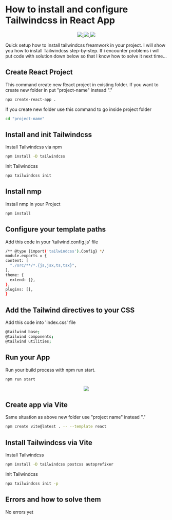 # How to install and configure Tailwindcss in React App

<p align="center">
  <a href="https://skillicons.dev">
    <img src="https://skillicons.dev/icons?i=react" />
    <img src="https://skillicons.dev/icons?i=vite" />
    <img src="https://skillicons.dev/icons?i=tailwindcss" />
  </a>
</p>
Quick setup how to install tailwindcss freamwork in your project. I will show you how to install Tailwindcss step-by-step. If i encounter problems i will put code with solution down below so that I know how to solve it next time...



## Create React Project
This command create new React project in existing folder. If you want to create new folder in put "project-name" instead "."
```bash
npx create-react-app .
```
If you create new folder use this command to go inside project folder
```bash
cd "project-name"
```
## Install and init Tailwindcss
Install Tailwindcss via npm
```bash
npm install -D tailwindcss
```
Init Tailwindcss
```bash
npx tailwindcss init
```
## Install nmp 
Install nmp in your Project
```bash
npm install
```
## Configure your template paths
Add this code in your 'tailwind.config.js' file 
```bash
/** @type {import('tailwindcss').Config} */
module.exports = {
content: [
  "./src/**/*.{js,jsx,ts,tsx}",
],
theme: {
  extend: {},
},
plugins: [],
}
```
## Add the Tailwind directives to your CSS
Add this code into 'index.css' file
```bash
@tailwind base;
@tailwind components;
@tailwind utilities;
```
## Run your App
Run your build process with npm run start.
```bash
npm run start
```
<p align="center">
  <a href="https://skillicons.dev">
    <img src="https://skillicons.dev/icons?i=vite" />
  </a>
</p>

## Create app via Vite
Same situation as above new folder use "project name" instead "."
```bash
npm create vite@latest . -- --template react
```
## Install Tailwindcss via Vite
Install Tailwindcss
```bash
npm install -D tailwindcss postcss autoprefixer
```
Init Tailwindcss
```bash
npx tailwindcss init -p
```



## Errors and how to solve them
No errors yet



